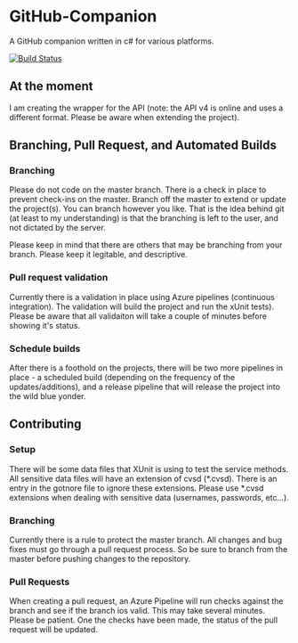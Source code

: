 # GitHub-Companion
A GitHub companion written in c# for various platforms.

[![Build Status](https://dynamensions.visualstudio.com/GitHub%20Companion/_apis/build/status/GitHub%20Companion-Universal%20Windows%20Platform-CI)](https://dynamensions.visualstudio.com/GitHub%20Companion/_build/latest?definitionId=18)

## At the moment
I am creating the wrapper for the API (note: the API v4 is online and uses a different format. Please be aware when extending the project).

## Branching, Pull Request, and Automated Builds

### Branching
Please do not code on the master branch. There is a check in place to prevent check-ins on the master. Branch off the master to extend or update the project(s). You can branch however you like. That is the idea behind git (at least to my understanding) is that the branching is left to the user, and not dictated by the server. 

Please keep in mind that there are others that may be branching from your branch. Please keep it legitable, and descriptive.

### Pull request validation
Currently there is a validation in place using Azure pipelines (continuous integration). The validation will build the project and run the xUnit tests). Please be aware that all validaiton will take a couple of minutes before showing it's status.

### Schedule builds
After there is a foothold on the projects, there will be two more pipelines in place - a scheduled build (depending on the frequency of the updates/additions), and a release pipeline that will release the project into the wild blue yonder.

## Contributing
### Setup
There will be some data files that XUnit is using to test the service methods. All sensitive data files will have an extension of cvsd (*.cvsd). There is an entry in the gotnore file to ignore these extensions. Please use *.cvsd extensions when dealing with sensitive data (usernames, passwords, etc...).

### Branching
Currently there is a rule to protect the master branch. All changes and bug fixes must go through a pull request process. So be sure to branch from the master before pushing changes to the repository.

### Pull Requests
When creating a pull request, an Azure Pipeline will run checks against the branch and see if the branch ios valid. This may take several minutes. Please be patient. One the checks have been made, the status of the pull request will be updated. 

